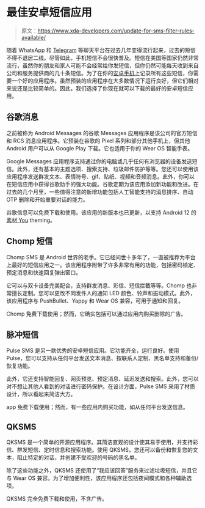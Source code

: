 # 最佳安卓短信应用

> 原文：<https://www.xda-developers.com/update-for-sms-filter-rules-available/>

随着 WhatsApp 和 [Telegram](https://www.xda-developers.com/best-whatsapp-alternatives/) 等聊天平台在过去几年变得流行起来，过去的短信不得不退居二线。尽管如此，手机短信不会很快普及。短信在美国等国家仍然非常流行，虽然你的朋友和家人可能不会经常给你发短信，但你仍然可能每天收到来自公司和服务提供商的几十条短信。为了在你的[安卓手机](https://www.xda-developers.com/best-android-phones/)上记录所有这些短信，你需要一个好的应用程序。虽然预装的应用程序在大多数情况下运行良好，但它们相对来说还是比较简单的。因此，我们选择了你现在就可以下载的最好的安卓短信应用。

## 谷歌消息

之前被称为 Android Messages 的谷歌 Messages 应用程序是该公司的官方短信和 RCS 消息应用程序。它预装在谷歌的 Pixel 系列和部分其他手机上，但其他 Android 用户可以从 Google Play 下载。它也适用于你的 Wear OS 智能手表。

Google Messages 应用程序支持通过你的电脑或几乎任何有浏览器的设备发送短信。此外，还有基本的主题选项、搜索支持、垃圾邮件防护等等。您还可以使用该应用程序发送群发文本、表情符号、gif、贴纸、视频和音频消息。此外，你可以在短信应用中获得谷歌助手的强大功能。谷歌定期为该应用添加新功能和改进。在过去的几个月里，一些值得注意的新增功能包括人工智能支持的消息排序、自动 OTP 删除和开始重要对话的能力。

谷歌信息可以免费下载和使用。该应用的新版本也已更新，以支持 Android 12 的[素材 You](https://www.xda-developers.com/material-you/) theming。

## Chomp 短信

Chomp SMS 是 Android 世界的老手。它已经问世十多年了，一直被推荐为平台上最好的短信应用之一。该应用程序附带了许多非常有用的功能，包括密码锁定、预定消息和快速回复弹出窗口。

它可以与双卡设备完美配合，支持群发消息、彩信、短信拦截等等。Chomp 也非常擅长定制。您可以更改不同发件人的通知 LED 颜色、铃声和振动模式。此外，该应用程序与 PushBullet、Yappy 和 Wear OS 兼容，可用于通知和回复。

Chomp 免费下载使用；然而，它确实包括可以通过应用内购买删除的广告。

## 脉冲短信

Pulse SMS 是另一款优秀的安卓短信应用。它功能齐全，运行良好。使用 Pulse，您可以支持从任何平台发送文本消息、按联系人定制、黑名单支持和备份/恢复功能。

此外，它还支持智能回复、网页预览、预定消息、延迟发送和搜索。此外，您可以对不想让其他人看到的对话进行密码保护。在设计方面，Pulse SMS 采用了材质设计，所以看起来简洁大方。

app 免费下载使用；然而，有一些应用内购买功能，如从任何平台发送信息。

## QKSMS

QKSMS 是一个简单的开源应用程序。其简洁直观的设计使其易于使用，并支持彩信、群发短信、定时信息和搜索功能。使用 QKSMS，您还可以备份和恢复您的文本，阻止特定的对话，并创建不受欢迎的号码的黑名单。

除了这些功能之外，QKSMS 还使用了“我应该回答”服务来过滤垃圾短信，并且它与 Wear OS 兼容。为了增加便利性，该应用程序还包括夜间模式和各种辅助选项。

QKSMS 完全免费下载和使用，不含广告。